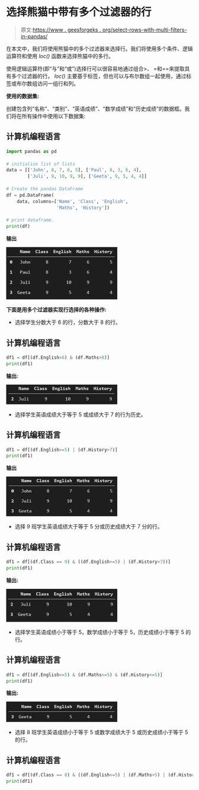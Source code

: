 # 选择熊猫中带有多个过滤器的行

> 原文:[https://www . geesforgeks . org/select-rows-with-multi-filters-in-pandas/](https://www.geeksforgeeks.org/select-rows-with-multiple-filters-in-pandas/)

在本文中，我们将使用熊猫中的多个过滤器来选择行。我们将使用多个条件、逻辑运算符和使用 *loc()* 函数来选择熊猫中的多行。

使用逻辑运算符(即“与”和“或”)选择行可以很容易地通过组合>、 =和==来提取具有多个过滤器的行。 *loc()* 主要基于标签，但也可以与布尔数组一起使用，通过标签或布尔数组访问一组行和列。

**使用的数据集:**

创建包含列“名称”、“类别”、“英语成绩”、“数学成绩”和“历史成绩”的数据框。我们将在所有操作中使用以下数据集:

## 计算机编程语言

```py
import pandas as pd

# initialize list of lists
data = [['John', 8, 7, 6, 5], ['Paul', 8, 3, 6, 4],
        ['Juli', 9, 10, 9, 9], ['Geeta', 9, 5, 4, 4]]

# Create the pandas DataFrame
df = pd.DataFrame(
    data, columns=['Name', 'Class', 'English', 
                   'Maths', 'History'])

# print dataframe.
print(df)
```

**输出**

![](img/1c0384345879bd936fd5bfaf6aff578a.png)

**下面是用多个过滤器实现行选择的各种操作:**

*   选择学生分数大于 6 的行，分数大于 8 的行。

## 计算机编程语言

```py
df1 = df[(df.English>6) & (df.Maths>8)]
print(df1)
```

**输出:**

![](img/2ed4dd083af9069506f004f085bef858.png)

*   选择学生英语成绩大于等于 5 或成绩大于 7 的行为历史。

## 计算机编程语言

```py
df1 = df[(df.English>=5) | (df.History>7)]
print(df1)
```

**输出**

![](img/60ab7143f999a059a76ca79f8539e73a.png)

*   选择 9 班学生英语成绩大于等于 5 分或历史成绩大于 7 分的行。

## 计算机编程语言

```py
df1 = df[(df.Class == 9) & ((df.English>=5) | (df.History>7))]
print(df1)
```

**输出:**

![](img/08e8b4da73d2992d915c477315c8ceca.png)

*   选择学生英语成绩小于等于 5，数学成绩小于等于 5，历史成绩小于等于 5 的行。

## 计算机编程语言

```py
df1 = df[(df.English<=5) & (df.Maths<=5) & (df.History<=5)]
print(df1)
```

**输出:**

![](img/255467bb81ce331bd6e5f067bc7d624a.png)

*   选择 8 班学生英语成绩小于等于 5 或数学成绩大于 5 或历史成绩小于等于 5 的行。

## 计算机编程语言

```py
df1 = df[(df.Class == 8) & ((df.English<=5) | (df.Maths>5) | (df.History<=5))]
print(df1)
```